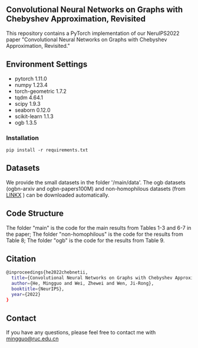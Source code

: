 ## Convolutional Neural Networks on Graphs with Chebyshev Approximation, Revisited

This repository contains a PyTorch implementation of our NeruIPS2022 paper "Convolutional Neural Networks on Graphs with Chebyshev Approximation, Revisited."


## Environment Settings    
- pytorch 1.11.0
- numpy 1.23.4
- torch-geometric 1.7.2
- tqdm 4.64.1
- scipy 1.9.3
- seaborn 0.12.0
- scikit-learn 1.1.3
- ogb 1.3.5

### Installation

```
pip install -r requirements.txt
```

## Datasets
We provide the small datasets in the folder '/main/data'. The ogb datasets (ogbn-arxiv and ogbn-papers100M) and non-homophilous datasets (from [LINKX](https://arxiv.org/abs/2110.14446) ) can be downloaded automatically.


## Code Structure
The folder "main" is the code for the main results from Tables 1-3 and 6-7 in the paper; The folder "non-homophilous" is the code for the results from Table 8; The folder "ogb" is the code for the results from Table 9.

## Citation
```sh
@inproceedings{he2022chebnetii,
  title={Convolutional Neural Networks on Graphs with Chebyshev Approximation, Revisited},
  author={He, Mingguo and Wei, Zhewei and Wen, Ji-Rong},
  booktitle={NeurIPS},
  year={2022}
}
```

## Contact

If you have any questions, please feel free to contact me with mingguo@ruc.edu.cn
